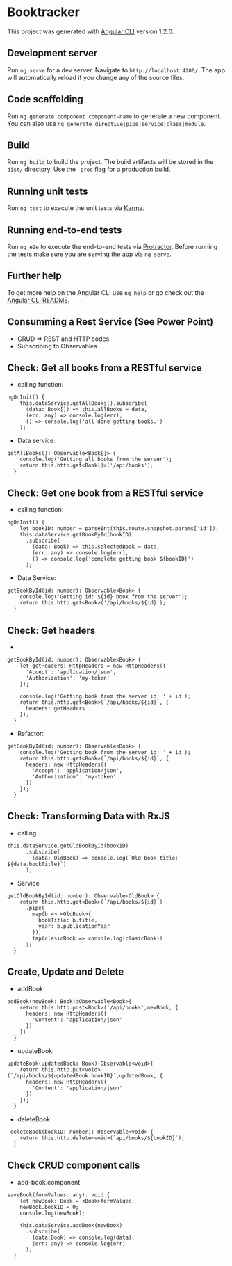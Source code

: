 # Booktracker

This project was generated with [Angular CLI](https://github.com/angular/angular-cli) version 1.2.0.

## Development server

Run `ng serve` for a dev server. Navigate to `http://localhost:4200/`. The app will automatically reload if you change any of the source files.

## Code scaffolding

Run `ng generate component component-name` to generate a new component. You can also use `ng generate directive|pipe|service|class|module`.

## Build

Run `ng build` to build the project. The build artifacts will be stored in the `dist/` directory. Use the `-prod` flag for a production build.

## Running unit tests

Run `ng test` to execute the unit tests via [Karma](https://karma-runner.github.io).

## Running end-to-end tests

Run `ng e2e` to execute the end-to-end tests via [Protractor](http://www.protractortest.org/).
Before running the tests make sure you are serving the app via `ng serve`.

## Further help

To get more help on the Angular CLI use `ng help` or go check out the [Angular CLI README](https://github.com/angular/angular-cli/blob/master/README.md).

## Consumming a Rest Service (See Power Point)
* CRUD => REST and HTTP codes
* Subscribing to Observables

## Check: Get all books from a RESTful service
* calling function:
```
ngOnInit() {
    this.dataService.getAllBooks().subscribe(
      (data: Book[]) => this.allBooks = data,
      (err: any) => console.log(err),
      () => console.log('all done getting books.')
    );
```
* Data service:
```
getAllBooks(): Observable<Book[]> {
    console.log('Getting all books from the server');
    return this.http.get<Book[]>('/api/books');
  }
```
## Check: Get one book from a RESTful service
* calling function:
```
ngOnInit() {
    let bookID: number = parseInt(this.route.snapshot.params['id']);
    this.dataService.getBookById(bookID)
      .subscribe(
        (data: Book) => this.selectedBook = data,
        (err: any) => console.log(err),
        () => console.log('complete getting book ${bookID}')
      );
```
* Data Service:
```
getBookById(id: number): Observable<Book> {
    console.log('Getting id: ${id} book from the server');
    return this.http.get<Book>('/api/books/${id}');
  }
```
## Check: Get headers
*
```
getBookById(id: number): Observable<Book> {
    let getHeaders: HttpHeaders = new HttpHeaders({
      'Accept': 'application/json',
      'Authorization': 'my-token'
    });

    console.log('Getting book from the server id: ' + id );
    return this.http.get<Book>(`/api/books/${id}`, {
      headers: getHeaders
    });
  }
```
* Refactor:
```
getBookById(id: number): Observable<Book> {
    console.log('Getting book from the server id: ' + id );
    return this.http.get<Book>(`/api/books/${id}`, {
      headers: new HttpHeaders({
        'Accept': 'application/json',
        'Authorization': 'my-token'
      })
    });
  }
```
## Check: Transforming Data with RxJS
* calling
```
this.dataService.getOldBookById(bookID)
      .subscribe(
        (data: OldBook) => console.log(`Old book title: ${data.bookTitle}`)
      );
```
* Service
```
getOldBookById(id: number): Observable<OldBook> {
    return this.http.get<Book>(`/api/books/${id}`)
      .pipe(
        map(b => <OldBook>{
          bookTitle: b.title,
          year: b.publicationYear
        }),
        tap(clasicBook => console.log(clasicBook))
      );
  }
```
## Create, Update and Delete
* addBook:
```
addBook(newBook: Book):Observable<Book>{
    return this.http.post<Book>('/api/books',newBook, {
      headers: new HttpHeaders({
        'Content': 'application/json'
      })
    })
  }
```
* updateBook:
```
updateBook(updatedBook: Book):Observable<void>{
    return this.http.put<void>(`/api/books/${updatedBook.bookID}`,updatedBook, {
      headers: new HttpHeaders({
        'Content': 'application/json'
      })
    });
  }
```
* deleteBook:
```
 deleteBook(bookID: number): Observable<void> {
    return this.http.delete<void>(`api/books/${bookID}`);
  }
```
## Check CRUD component calls
* add-book.component
```
saveBook(formValues: any): void {
    let newBook: Book = <Book>formValues;
    newBook.bookID = 0;
    console.log(newBook);

    this.dataService.addBook(newBook)
      .subscribe(
        (data:Book) => console.log(data),
        (err: any) => console.log(err)
      );
  }
```